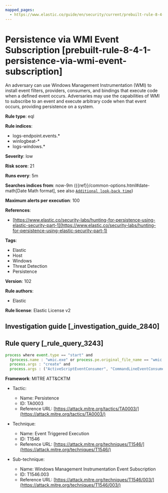 ```yaml
---
mapped_pages:
  - https://www.elastic.co/guide/en/security/current/prebuilt-rule-8-4-1-persistence-via-wmi-event-subscription.html
---
```


# Persistence via WMI Event Subscription [prebuilt-rule-8-4-1-persistence-via-wmi-event-subscription]

An adversary can use Windows Management Instrumentation (WMI) to install event filters, providers, consumers, and bindings that execute code when a defined event occurs. Adversaries may use the capabilities of WMI to subscribe to an event and execute arbitrary code when that event occurs, providing persistence on a system.

**Rule type**: eql

**Rule indices**:

* logs-endpoint.events.*
* winlogbeat-*
* logs-windows.*

**Severity**: low

**Risk score**: 21

**Runs every**: 5m

**Searches indices from**: now-9m ({{ref}}/common-options.html#date-math[Date Math format], see also [`Additional look-back time`](docs-content://solutions/security/detect-and-alert/create-detection-rule.md#rule-schedule))

**Maximum alerts per execution**: 100

**References**:

* [https://www.elastic.co/security-labs/hunting-for-persistence-using-elastic-security-part-1](https://www.elastic.co/security-labs/hunting-for-persistence-using-elastic-security-part-1)

**Tags**:

* Elastic
* Host
* Windows
* Threat Detection
* Persistence

**Version**: 102

**Rule authors**:

* Elastic

**Rule license**: Elastic License v2

## Investigation guide [_investigation_guide_2840]



## Rule query [_rule_query_3243]

```js
process where event.type == "start" and
  (process.name : "wmic.exe" or process.pe.original_file_name == "wmic.exe") and
  process.args : "create" and
  process.args : ("ActiveScriptEventConsumer", "CommandLineEventConsumer")
```

**Framework**: MITRE ATT&CKTM

* Tactic:

    * Name: Persistence
    * ID: TA0003
    * Reference URL: [https://attack.mitre.org/tactics/TA0003/](https://attack.mitre.org/tactics/TA0003/)

* Technique:

    * Name: Event Triggered Execution
    * ID: T1546
    * Reference URL: [https://attack.mitre.org/techniques/T1546/](https://attack.mitre.org/techniques/T1546/)

* Sub-technique:

    * Name: Windows Management Instrumentation Event Subscription
    * ID: T1546.003
    * Reference URL: [https://attack.mitre.org/techniques/T1546/003/](https://attack.mitre.org/techniques/T1546/003/)



